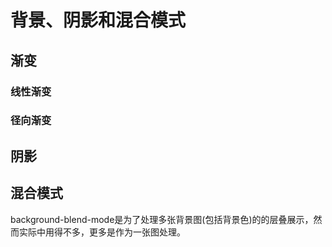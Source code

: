 # 背景、阴影和混合模式

## 渐变

### 线性渐变

### 径向渐变

## 阴影

## 混合模式

background-blend-mode是为了处理多张背景图(包括背景色)的的层叠展示，然而实际中用得不多，更多是作为一张图处理。
